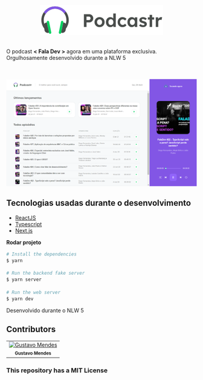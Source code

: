 <div align="center">
  <img src=".github/podcastr-logo.svg" alt="Podcastr logo">
</div>

<br>
<p>
  O podcast <strong>< Fala Dev ></strong> agora em uma plataforma exclusiva. Orgulhosamente desenvolvido durante a NLW 5
</p>
<br><br>

<img src=".github/capa.png" alt="Capa">

## Tecnologias usadas durante o desenvolvimento
- [ReactJS](https://reactjs.org/)
- [Typescript](https://www.typescriptlang.org/)
- [Next.js](https://nextjs.org/)


**Rodar projeto**

```bash
# Install the dependencies
$ yarn

# Run the backend fake server
$ yarn server

# Run the web server
$ yarn dev
```

<p> Desenvolvido durante o NLW 5 </p>

## Contributors

<table>
  <tr>
    <td align="center">
      <a href="https://www.linkedin.com/in/gustavo-mendes-00661318b/">
        <img src="https://avatars.githubusercontent.com/u/71361227?v=4" width="100px;" alt="Gustavo Mendes"/><br>
        <sub>
          <b>Gustavo Mendes</b>
        </sub>
      </a>
    </td>

  </tr>
</table>

### This repository has a MIT License

